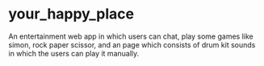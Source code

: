 # your_happy_place
An entertainment web app in which users can chat, play some games like simon, rock paper scissor, and an page which consists of drum kit sounds in which the users can play it manually.
